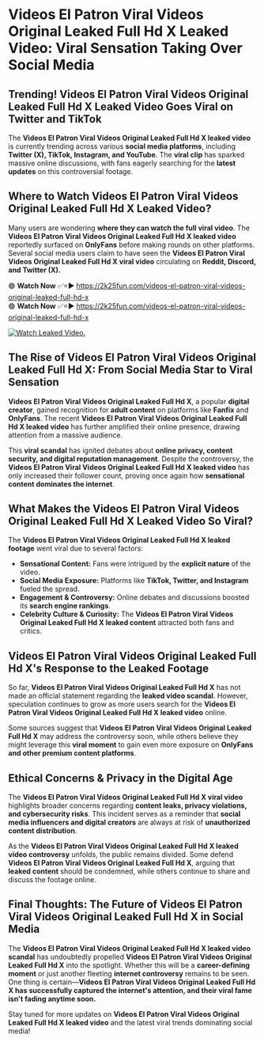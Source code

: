 # Videos El Patron Viral Videos Original Leaked Full Hd X Leaked Video: Viral Sensation Taking Over Social Media

## **Trending! Videos El Patron Viral Videos Original Leaked Full Hd X Leaked Video Goes Viral on Twitter and TikTok**
The **Videos El Patron Viral Videos Original Leaked Full Hd X leaked video** is currently trending across various **social media platforms**, including **Twitter (X), TikTok, Instagram, and YouTube**. The **viral clip** has sparked massive online discussions, with fans eagerly searching for the **latest updates** on this controversial footage.

## **Where to Watch Videos El Patron Viral Videos Original Leaked Full Hd X Leaked Video?**
Many users are wondering **where they can watch the full viral video**. The **Videos El Patron Viral Videos Original Leaked Full Hd X leaked video** reportedly surfaced on **OnlyFans** before making rounds on other platforms. Several social media users claim to have seen the **Videos El Patron Viral Videos Original Leaked Full Hd X viral video** circulating on **Reddit, Discord, and Twitter (X).**

🟢 **Watch Now** ✅=► https://2k25fun.com/videos-el-patron-viral-videos-original-leaked-full-hd-x  
🟢 **Watch Now** ✅=► https://2k25fun.com/videos-el-patron-viral-videos-original-leaked-full-hd-x  

[![Watch Leaked Video.](https://miro.medium.com/v2/resize:fit:828/format:webp/1*cilzJN44JGOrTw9NJCrNHA.gif "Watch Leaked Video")](https://2k25fun.com/videos-el-patron-viral-videos-original-leaked-full-hd-x)

## **The Rise of Videos El Patron Viral Videos Original Leaked Full Hd X: From Social Media Star to Viral Sensation**
**Videos El Patron Viral Videos Original Leaked Full Hd X**, a popular **digital creator**, gained recognition for **adult content** on platforms like **Fanfix** and **OnlyFans**. The recent **Videos El Patron Viral Videos Original Leaked Full Hd X leaked video** has further amplified their online presence, drawing attention from a massive audience.

This **viral scandal** has ignited debates about **online privacy, content security, and digital reputation management**. Despite the controversy, the **Videos El Patron Viral Videos Original Leaked Full Hd X leaked video** has only increased their follower count, proving once again how **sensational content dominates the internet**.

## **What Makes the Videos El Patron Viral Videos Original Leaked Full Hd X Leaked Video So Viral?**
The **Videos El Patron Viral Videos Original Leaked Full Hd X leaked footage** went viral due to several factors:
- **Sensational Content:** Fans were intrigued by the **explicit nature** of the video.
- **Social Media Exposure:** Platforms like **TikTok, Twitter, and Instagram** fueled the spread.
- **Engagement & Controversy:** Online debates and discussions boosted its **search engine rankings**.
- **Celebrity Culture & Curiosity:** The **Videos El Patron Viral Videos Original Leaked Full Hd X leaked content** attracted both fans and critics.

## **Videos El Patron Viral Videos Original Leaked Full Hd X's Response to the Leaked Footage**
So far, **Videos El Patron Viral Videos Original Leaked Full Hd X** has not made an official statement regarding the **leaked video scandal**. However, speculation continues to grow as more users search for the **Videos El Patron Viral Videos Original Leaked Full Hd X leaked video** online.

Some sources suggest that **Videos El Patron Viral Videos Original Leaked Full Hd X** may address the controversy soon, while others believe they might leverage this **viral moment** to gain even more exposure on **OnlyFans and other premium content platforms**.

## **Ethical Concerns & Privacy in the Digital Age**
The **Videos El Patron Viral Videos Original Leaked Full Hd X viral video** highlights broader concerns regarding **content leaks, privacy violations, and cybersecurity risks**. This incident serves as a reminder that **social media influencers and digital creators** are always at risk of **unauthorized content distribution**.

As the **Videos El Patron Viral Videos Original Leaked Full Hd X leaked video controversy** unfolds, the public remains divided. Some defend **Videos El Patron Viral Videos Original Leaked Full Hd X**, arguing that **leaked content** should be condemned, while others continue to share and discuss the footage online.

## **Final Thoughts: The Future of Videos El Patron Viral Videos Original Leaked Full Hd X in Social Media**
The **Videos El Patron Viral Videos Original Leaked Full Hd X leaked video scandal** has undoubtedly propelled **Videos El Patron Viral Videos Original Leaked Full Hd X** into the spotlight. Whether this will be a **career-defining moment** or just another fleeting **internet controversy** remains to be seen. One thing is certain—**Videos El Patron Viral Videos Original Leaked Full Hd X has successfully captured the internet's attention, and their viral fame isn't fading anytime soon.**

Stay tuned for more updates on **Videos El Patron Viral Videos Original Leaked Full Hd X leaked video** and the latest viral trends dominating social media!